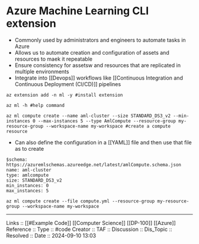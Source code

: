 # Azure Machine Learning CLI extension

- Commonly used by administrators and engineers to automate tasks in Azure
- Allows us to automate creation and configuration of assets and resources to maek it repeatable
- Ensure consistency for assetsw and resources that are replicated in multiple environments
- Integrate into [[Devops]] workflows like [[Continuous Integration and Continuous Deployment (CI/CD)]] pipelines

```
az extension add -n ml -y #install extension

az ml -h #help command
```

```
az ml compute create --name aml-cluster --size STANDARD_DS3_v2 --min-instances 0 --max-instances 5 --type AmlCompute --resource-group my-resource-group --workspace-name my-workspace #create a compute resource
```


- Can also define the configuration in a [[YAML]] file and then use that file as to create
```
$schema: https://azuremlschemas.azureedge.net/latest/amlCompute.schema.json 
name: aml-cluster
type: amlcompute
size: STANDARD_DS3_v2
min_instances: 0
max_instances: 5
```

```
az ml compute create --file compute.yml --resource-group my-resource-group --workspace-name my-workspace
```
---
Links :: [[#Example Code]] [[Computer Science]] [[DP-100]] [[Azure]]
Reference ::
Type :: #code
Creator ::
TAF ::
Discussion ::
Dis_Topic :: 
Resolved ::
Date :: 2024-09-10 13:03
